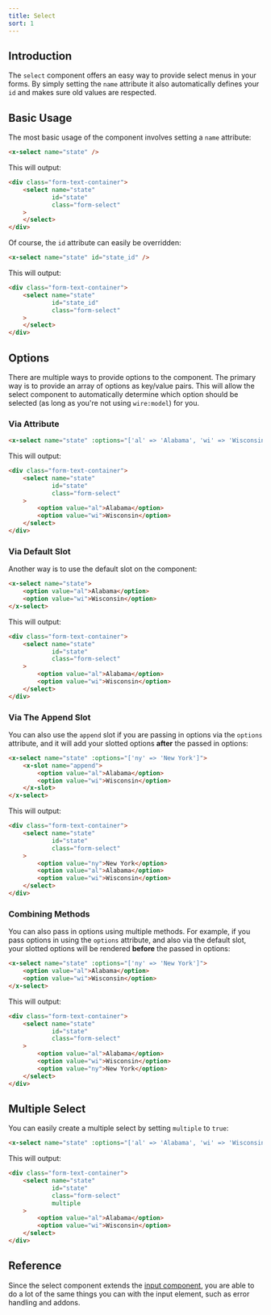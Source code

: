 ```yaml
---
title: Select
sort: 1
---
```


## Introduction

The `select` component offers an easy way to provide select menus in your forms.
By simply setting the `name` attribute it also automatically defines your `id` 
and makes sure old values are respected.

## Basic Usage

The most basic usage of the component involves setting a `name` attribute:

```html
<x-select name="state" />
```

This will output:

```html
<div class="form-text-container">
    <select name="state"
            id="state"
            class="form-select"
    >
    </select>
</div>
```

Of course, the `id` attribute can easily be overridden:

```html
<x-select name="state" id="state_id" />
```

This will output:

```html
<div class="form-text-container">
    <select name="state"
            id="state_id"
            class="form-select"
    >
    </select>
</div>
```

## Options

There are multiple ways to provide options to the component. The primary way is to provide an array of options as
key/value pairs. This will allow the select component to automatically determine which option should be selected
(as long as you're not using `wire:model`) for you.

### Via Attribute

```html
<x-select name="state" :options="['al' => 'Alabama', 'wi' => 'Wisconsin']" />
```

This will output:
```html
<div class="form-text-container">
    <select name="state"
            id="state"
            class="form-select"
    >
        <option value="al">Alabama</option>
        <option value="wi">Wisconsin</option>
    </select>
</div>
```

### Via Default Slot

Another way is to use the default slot on the component:
```html
<x-select name="state">
    <option value="al">Alabama</option>
    <option value="wi">Wisconsin</option>
</x-select>
```

This will output:

```html
<div class="form-text-container">
    <select name="state"
            id="state"
            class="form-select"
    >
        <option value="al">Alabama</option>
        <option value="wi">Wisconsin</option>
    </select>
</div>
```

### Via The Append Slot

You can also use the `append` slot if you are passing in options via the `options` attribute, and it will
add your slotted options **after** the passed in options:

```html
<x-select name="state" :options="['ny' => 'New York']">
    <x-slot name="append">
        <option value="al">Alabama</option>
        <option value="wi">Wisconsin</option>
    </x-slot>
</x-select>
```

This will output:
```html
<div class="form-text-container">
    <select name="state"
            id="state"
            class="form-select"
    >
        <option value="ny">New York</option>
        <option value="al">Alabama</option>
        <option value="wi">Wisconsin</option>
    </select>
</div>
```

### Combining Methods
You can also pass in options using multiple methods. For example, if you pass options in using the `options`
attribute, and also via the default slot, your slotted options will be rendered **before** the passed in options:

```html
<x-select name="state" :options="['ny' => 'New York']">
    <option value="al">Alabama</option>
    <option value="wi">Wisconsin</option>
</x-select>
```

This will output:
```html
<div class="form-text-container">
    <select name="state"
            id="state"
            class="form-select"
    >
        <option value="al">Alabama</option>
        <option value="wi">Wisconsin</option>
        <option value="ny">New York</option>
    </select>
</div>
```

## Multiple Select

You can easily create a multiple select by setting `multiple` to `true`:

```html
<x-select name="state" :options="['al' => 'Alabama', 'wi' => 'Wisconsin']" multiple />
```

This will output:
```html
<div class="form-text-container">
    <select name="state"
            id="state"
            class="form-select"
            multiple
    >
        <option value="al">Alabama</option>
        <option value="wi">Wisconsin</option>
    </select>
</div>
```

## Reference

Since the select component extends the [input component](/docs/laravel-form-components/{version}/components/input), you are able
to do a lot of the same things you can with the input element, such as error handling and addons.
